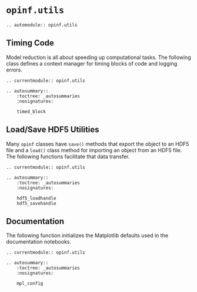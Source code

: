 # `opinf.utils`

```{eval-rst}
.. automodule:: opinf.utils
```

## Timing Code

Model reduction is all about speeding up computational tasks.
The following class defines a context manager for timing blocks of code and logging errors.

```{eval-rst}
.. currentmodule:: opinf.utils

.. autosummary::
    :toctree: _autosummaries
    :nosignatures:

    timed_block
```

## Load/Save HDF5 Utilities

Many `opinf` classes have `save()` methods that export the object to an HDF5 file and a `load()` class method for importing an object from an HDF5 file.
The following functions facilitate that data transfer.

```{eval-rst}
.. currentmodule:: opinf.utils

.. autosummary::
    :toctree: _autosummaries
    :nosignatures:

    hdf5_loadhandle
    hdf5_savehandle
```

## Documentation

The following function initializes the Matplotlib defaults used in the documentation notebooks.

```{eval-rst}
.. currentmodule:: opinf.utils

.. autosummary::
    :toctree: _autosummaries
    :nosignatures:

    mpl_config
```
